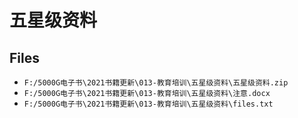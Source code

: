 # 五星级资料

## Files

- `F:/5000G电子书\2021书籍更新\013-教育培训\五星级资料\五星级资料.zip`
- `F:/5000G电子书\2021书籍更新\013-教育培训\五星级资料\注意.docx`
- `F:/5000G电子书\2021书籍更新\013-教育培训\五星级资料\files.txt`
